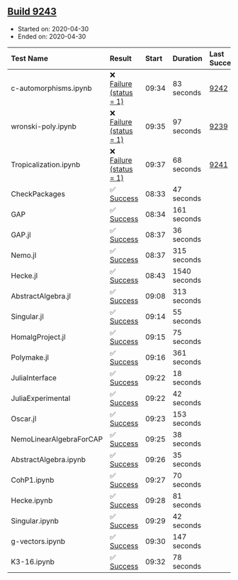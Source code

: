 ## [Build 9243](https://oscarci.mathematik.uni-kl.de/job/oscar/9243/)

* Started on: 2020-04-30
* Ended on: 2020-04-30

| Test Name    | Result | Start | Duration | Last Success | First Failure |
|:-------------|:-------|:------|:---------|:-------------|:--------------|
| c-automorphisms.ipynb | ❌ [Failure (status = 1)](https://oscarci.mathematik.uni-kl.de/job/oscar/9243/artifact/logs/build-9243/c-automorphisms.ipynb.log) | 09:34 | 83 seconds | [9242](https://oscarci.mathematik.uni-kl.de/job/oscar/9242/) | [9243](https://oscarci.mathematik.uni-kl.de/job/oscar/9243/) |
| wronski-poly.ipynb | ❌ [Failure (status = 1)](https://oscarci.mathematik.uni-kl.de/job/oscar/9243/artifact/logs/build-9243/wronski-poly.ipynb.log) | 09:35 | 97 seconds | [9239](https://oscarci.mathematik.uni-kl.de/job/oscar/9239/) | [9240](https://oscarci.mathematik.uni-kl.de/job/oscar/9240/) |
| Tropicalization.ipynb | ❌ [Failure (status = 1)](https://oscarci.mathematik.uni-kl.de/job/oscar/9243/artifact/logs/build-9243/Tropicalization.ipynb.log) | 09:37 | 68 seconds | [9241](https://oscarci.mathematik.uni-kl.de/job/oscar/9241/) | [9242](https://oscarci.mathematik.uni-kl.de/job/oscar/9242/) |
| CheckPackages | ✅ [Success](https://oscarci.mathematik.uni-kl.de/job/oscar/9243/artifact/logs/build-9243/CheckPackages.log) | 08:33 | 47 seconds |  |  |
| GAP | ✅ [Success](https://oscarci.mathematik.uni-kl.de/job/oscar/9243/artifact/logs/build-9243/GAP.log) | 08:34 | 161 seconds |  |  |
| GAP.jl | ✅ [Success](https://oscarci.mathematik.uni-kl.de/job/oscar/9243/artifact/logs/build-9243/GAP.jl.log) | 08:37 | 36 seconds |  |  |
| Nemo.jl | ✅ [Success](https://oscarci.mathematik.uni-kl.de/job/oscar/9243/artifact/logs/build-9243/Nemo.jl.log) | 08:37 | 315 seconds |  |  |
| Hecke.jl | ✅ [Success](https://oscarci.mathematik.uni-kl.de/job/oscar/9243/artifact/logs/build-9243/Hecke.jl.log) | 08:43 | 1540 seconds |  |  |
| AbstractAlgebra.jl | ✅ [Success](https://oscarci.mathematik.uni-kl.de/job/oscar/9243/artifact/logs/build-9243/AbstractAlgebra.jl.log) | 09:08 | 313 seconds |  |  |
| Singular.jl | ✅ [Success](https://oscarci.mathematik.uni-kl.de/job/oscar/9243/artifact/logs/build-9243/Singular.jl.log) | 09:14 | 55 seconds |  |  |
| HomalgProject.jl | ✅ [Success](https://oscarci.mathematik.uni-kl.de/job/oscar/9243/artifact/logs/build-9243/HomalgProject.jl.log) | 09:15 | 75 seconds |  |  |
| Polymake.jl | ✅ [Success](https://oscarci.mathematik.uni-kl.de/job/oscar/9243/artifact/logs/build-9243/Polymake.jl.log) | 09:16 | 361 seconds |  |  |
| JuliaInterface | ✅ [Success](https://oscarci.mathematik.uni-kl.de/job/oscar/9243/artifact/logs/build-9243/JuliaInterface.log) | 09:22 | 18 seconds |  |  |
| JuliaExperimental | ✅ [Success](https://oscarci.mathematik.uni-kl.de/job/oscar/9243/artifact/logs/build-9243/JuliaExperimental.log) | 09:22 | 42 seconds |  |  |
| Oscar.jl | ✅ [Success](https://oscarci.mathematik.uni-kl.de/job/oscar/9243/artifact/logs/build-9243/Oscar.jl.log) | 09:23 | 153 seconds |  |  |
| NemoLinearAlgebraForCAP | ✅ [Success](https://oscarci.mathematik.uni-kl.de/job/oscar/9243/artifact/logs/build-9243/NemoLinearAlgebraForCAP.log) | 09:25 | 38 seconds |  |  |
| AbstractAlgebra.ipynb | ✅ [Success](https://oscarci.mathematik.uni-kl.de/job/oscar/9243/artifact/logs/build-9243/AbstractAlgebra.ipynb.log) | 09:26 | 35 seconds |  |  |
| CohP1.ipynb | ✅ [Success](https://oscarci.mathematik.uni-kl.de/job/oscar/9243/artifact/logs/build-9243/CohP1.ipynb.log) | 09:27 | 70 seconds |  |  |
| Hecke.ipynb | ✅ [Success](https://oscarci.mathematik.uni-kl.de/job/oscar/9243/artifact/logs/build-9243/Hecke.ipynb.log) | 09:28 | 81 seconds |  |  |
| Singular.ipynb | ✅ [Success](https://oscarci.mathematik.uni-kl.de/job/oscar/9243/artifact/logs/build-9243/Singular.ipynb.log) | 09:29 | 42 seconds |  |  |
| g-vectors.ipynb | ✅ [Success](https://oscarci.mathematik.uni-kl.de/job/oscar/9243/artifact/logs/build-9243/g-vectors.ipynb.log) | 09:30 | 147 seconds |  |  |
| K3-16.ipynb | ✅ [Success](https://oscarci.mathematik.uni-kl.de/job/oscar/9243/artifact/logs/build-9243/K3-16.ipynb.log) | 09:32 | 78 seconds |  |  |
